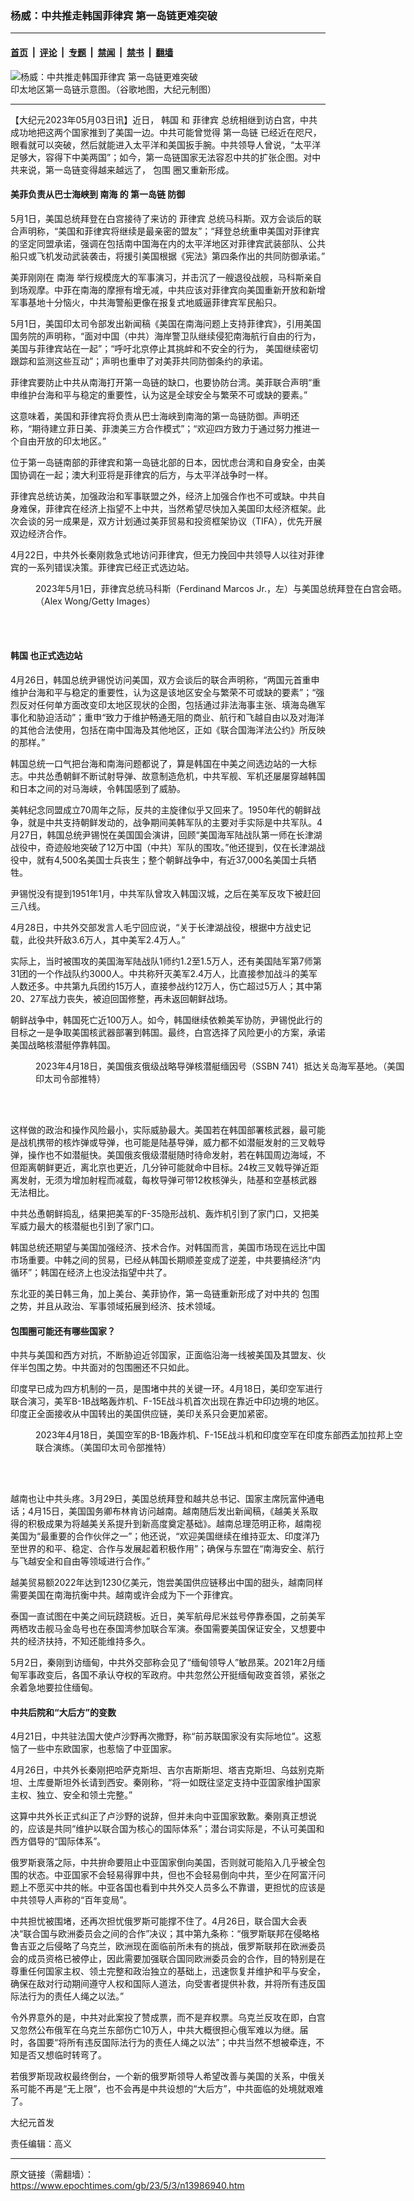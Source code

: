 ### 杨威：中共推走韩国菲律宾 第一岛链更难突破

---

#### [首页](../../../..?n13986940) &nbsp;|&nbsp; [评论](../../../../../epoch-comment?n13986940) &nbsp;|&nbsp; [专题](../../../../../epoch-special?n13986940) &nbsp;|&nbsp; [禁闻](../../../../../epoch-news?n13986940) &nbsp;|&nbsp; [禁书](../../../../../books?n13986940) &nbsp;|&nbsp; [翻墙](https://github.com/gfw-breaker/nogfw/blob/master/README.md?n13986940)


<div><img alt="杨威：中共推走韩国菲律宾 第一岛链更难突破" class="attachment-djy_600_400 size-djy_600_400 wp-post-image" src="https://i.epochtimes.com/assets/uploads/2023/05/id13986943-Ist-Islands-chain_20230502-600x400.jpg"/>
<div class="caption">
 印太地区第一岛链示意图。（谷歌地图，大纪元制图）
</div></div><hr/><div class="post_content" id="artbody" itemprop="articleBody">
 <!-- article content begin -->
 <p>
  【大纪元2023年05月03日讯】近日，
  <ok href="https://www.epochtimes.com/gb/tag/%E9%9F%A9%E5%9B%BD.html">
   韩国
  </ok>
  和
  <ok href="https://www.epochtimes.com/gb/tag/%E8%8F%B2%E5%BE%8B%E5%AE%BE.html">
   菲律宾
  </ok>
  总统相继到访白宫，中共成功地把这两个国家推到了美国一边。中共可能曾觉得
  <ok href="https://www.epochtimes.com/gb/tag/%E7%AC%AC%E4%B8%80%E5%B2%9B%E9%93%BE.html">
   第一岛链
  </ok>
  已经近在咫尺，眼看就可以突破，然后就能进入太平洋和美国扳手腕。中共领导人曾说，“太平洋足够大，容得下中美两国”；如今，第一岛链国家无法容忍中共的扩张企图。对中共来说，第一岛链变得越来越远了，
  <ok href="https://www.epochtimes.com/gb/tag/%E5%8C%85%E5%9B%B4.html">
   包围
  </ok>
  圈又重新形成。
 </p>
 <h4>
  美菲负责从巴士海峡到
  <ok href="https://www.epochtimes.com/gb/tag/%E5%8D%97%E6%B5%B7.html">
   南海
  </ok>
  的
  <ok href="https://www.epochtimes.com/gb/tag/%E7%AC%AC%E4%B8%80%E5%B2%9B%E9%93%BE.html">
   第一岛链
  </ok>
  防御
 </h4>
 <p>
  5月1日，美国总统拜登在白宫接待了来访的
  <ok href="https://www.epochtimes.com/gb/tag/%E8%8F%B2%E5%BE%8B%E5%AE%BE.html">
   菲律宾
  </ok>
  总统马科斯。双方会谈后的联合声明称，“美国和菲律宾将继续是最亲密的盟友”；“拜登总统重申美国对菲律宾的坚定同盟承诺，强调在包括南中国海在内的太平洋地区对菲律宾武装部队、公共船只或飞机发动武装袭击，将援引美国根据《宪法》第四条作出的共同防御承诺。”
 </p>
 <p>
  美菲刚刚在
  <ok href="https://www.epochtimes.com/gb/tag/%E5%8D%97%E6%B5%B7.html">
   南海
  </ok>
  举行规模庞大的军事演习，并击沉了一艘退役战舰，马科斯亲自到场观摩。中菲在南海的摩擦有增无减，中共应该对菲律宾向美国重新开放和新增军事基地十分恼火，中共海警船更像在报复式地威逼菲律宾军民船只。
 </p>
 <p>
  5月1日，美国印太司令部发出新闻稿《美国在南海问题上支持菲律宾》，引用美国国务院的声明称，“面对中国（中共）海岸警卫队继续侵犯南海航行自由的行为，美国与菲律宾站在一起”；“呼吁北京停止其挑衅和不安全的行为， 美国继续密切跟踪和监测这些互动”；声明也重申了对美菲共同防御条约的承诺。
 </p>
 <p>
  菲律宾要防止中共从南海打开第一岛链的缺口，也要协防台湾。美菲联合声明“重申维护台海和平与稳定的重要性，认为这是全球安全与繁荣不可或缺的要素。”
 </p>
 <p>
  这意味着，美国和菲律宾将负责从巴士海峡到南海的第一岛链防御。声明还称，“期待建立菲日美、菲澳美三方合作模式”；“欢迎四方致力于通过努力推进一个自由开放的印太地区。”
 </p>
 <p>
  位于第一岛链南部的菲律宾和第一岛链北部的日本，因忧虑台湾和自身安全，由美国协调在一起；澳大利亚将是菲律宾的后方，与太平洋战争时一样。
 </p>
 <p>
  菲律宾总统访美，加强政治和军事联盟之外，经济上加强合作也不可或缺。中共自身难保，菲律宾在经济上指望不上中共，当然希望尽快加入美国印太经济框架。此次会谈的另一成果是，双方计划通过美菲贸易和投资框架协议（TIFA），优先开展双边经济合作。
 </p>
 <p>
  4月22日，中共外长秦刚救急式地访问菲律宾，但无力挽回中共领导人以往对菲律宾的一系列错误决策。菲律宾已经正式选边站。
 </p>
 <figure aria-describedby="caption-attachment-13986944" class="wp-caption aligncenter" id="attachment_13986944" style="width: 600px">
  <ok href="https://i.epochtimes.com/assets/uploads/2023/05/id13986944-GettyImages-1486899753.jpg" target="_blank">
   <img alt="" class="size-large wp-image-13986944" src="https://i.epochtimes.com/assets/uploads/2023/05/id13986944-GettyImages-1486899753-600x400.jpg"/>
  </ok>
  <br/><figcaption class="wp-caption-text" id="caption-attachment-13986944">
   2023年5月1日，菲律宾总统马科斯（Ferdinand Marcos Jr.，左）与美国总统拜登在白宫会晤。（Alex Wong/Getty Images）
  </figcaption><br/>
 </figure><br/>
 <h4>
  <ok href="https://www.epochtimes.com/gb/tag/%E9%9F%A9%E5%9B%BD.html">
   韩国
  </ok>
  也正式选边站
 </h4>
 <p>
  4月26日，韩国总统尹锡悦访问美国，双方会谈后的联合声明称，“两国元首重申维护台海和平与稳定的重要性，认为这是该地区安全与繁荣不可或缺的要素”；“强烈反对任何单方面改变印太地区现状的企图，包括通过非法海事主张、填海岛礁军事化和胁迫活动”；重申“致力于维护畅通无阻的商业、航行和飞越自由以及对海洋的其他合法使用，包括在南中国海及其他地区，正如《联合国海洋法公约》所反映的那样。”
 </p>
 <p>
  韩国总统一口气把台海和南海问题都说了，算是韩国在中美之间选边站的一大标志。中共怂恿朝鲜不断试射导弹、故意制造危机，中共军舰、军机还屡屡穿越韩国和日本之间的对马海峡，令韩国感到了威胁。
 </p>
 <p>
  美韩纪念同盟成立70周年之际，反共的主旋律似乎又回来了。1950年代的朝鲜战争，就是中共支持朝鲜发动的，战争期间美韩军队的主要对手实际是中共军队。4月27日，韩国总统尹锡悦在美国国会演讲，回顾“美国海军陆战队第一师在长津湖战役中，奇迹般地突破了12万中国（中共）军队的围攻。”他还提到，仅在长津湖战役中，就有4,500名美国士兵丧生；整个朝鲜战争中，有近37,000名美国士兵牺牲。
 </p>
 <p>
  尹锡悦没有提到1951年1月，中共军队曾攻入韩国汉城，之后在美军反攻下被赶回三八线。
 </p>
 <p>
  4月28日，中共外交部发言人毛宁回应说，“关于长津湖战役，根据中方战史记载，此役共歼敌3.6万人，其中美军2.4万人。”
 </p>
 <p>
  实际上，当时被围攻的美国海军陆战队1师约1.2至1.5万人，还有美国陆军第7师第31团的一个作战队约3000人。中共称歼灭美军2.4万人，比直接参加战斗的美军人数还多。中共第九兵团约15万人，直接参战约12万人，伤亡超过5万人；其中第20、27军战力丧失，被迫回国修整，再未返回朝鲜战场。
 </p>
 <p>
  朝鲜战争中，韩国死亡近100万人。如今，韩国继续依赖美军协防，尹锡悦此行的目标之一是争取美国核武器部署到韩国。最终，白宫选择了风险更小的方案，承诺美国战略核潜艇停靠韩国。
 </p>
 <figure aria-describedby="caption-attachment-13986945" class="wp-caption aligncenter" id="attachment_13986945" style="width: 600px">
  <ok href="https://i.epochtimes.com/assets/uploads/2023/05/id13986945-FumZtL2aIAAAVuN.jpg" target="_blank">
   <img alt="" class="size-large wp-image-13986945" src="https://i.epochtimes.com/assets/uploads/2023/05/id13986945-FumZtL2aIAAAVuN-600x400.jpg"/>
  </ok>
  <br/><figcaption class="wp-caption-text" id="caption-attachment-13986945">
   2023年4月18日，美国俄亥俄级战略导弹核潜艇缅因号（SSBN 741）抵达关岛海军基地。（美国印太司令部推特）
  </figcaption><br/>
 </figure><br/>
 <p>
  这样做的政治和操作风险最小，实际威胁最大。美国若在韩国部署核武器，最可能是战机携带的核炸弹或导弹，也可能是陆基导弹，威力都不如潜艇发射的三叉戟导弹，操作也不如潜艇快。美国俄亥俄级潜艇随时待命发射，若在韩国周边海域，不但距离朝鲜更近，离北京也更近，几分钟可能就命中目标。24枚三叉戟导弹近距离发射，无须为增加射程而减载，每枚导弹可带12枚核弹头，陆基和空基核武器无法相比。
 </p>
 <p>
  中共怂恿朝鲜捣乱，结果把美军的F-35隐形战机、轰炸机引到了家门口，又把美军威力最大的核潜艇也引到了家门口。
 </p>
 <p>
  韩国总统还期望与美国加强经济、技术合作。对韩国而言，美国市场现在远比中国市场重要。中韩之间的贸易，已经从韩国长期顺差变成了逆差，中共要搞经济“内循环”；韩国在经济上也没法指望中共了。
 </p>
 <p>
  东北亚的美日韩三角，加上美台、美菲协作，第一岛链重新形成了对中共的
  <ok href="https://www.epochtimes.com/gb/tag/%E5%8C%85%E5%9B%B4.html">
   包围
  </ok>
  之势，并且从政治、军事领域拓展到经济、技术领域。
 </p>
 <h4>
  包围圈可能还有哪些国家？
 </h4>
 <p>
  中共与美国和西方对抗，不断胁迫近邻国家，正面临沿海一线被美国及其盟友、伙伴半包围之势。中共面对的包围圈还不只如此。
 </p>
 <p>
  印度早已成为四方机制的一员，是围堵中共的关键一环。4月18日，美印空军进行联合演习，美军B-1B战略轰炸机、F-15E战斗机首次出现在靠近中印边境的地区。印度正全面接收从中国转出的美国供应链，美印关系只会更加紧密。
 </p>
 <figure aria-describedby="caption-attachment-13986946" class="wp-caption aligncenter" id="attachment_13986946" style="width: 600px">
  <ok href="https://i.epochtimes.com/assets/uploads/2023/05/id13986946-Ft_uAbKagAEAqMk.jpg" target="_blank">
   <img alt="" class="size-large wp-image-13986946" src="https://i.epochtimes.com/assets/uploads/2023/05/id13986946-Ft_uAbKagAEAqMk-600x400.jpg"/>
  </ok>
  <br/><figcaption class="wp-caption-text" id="caption-attachment-13986946">
   2023年4月18日，美国空军的B-1B轰炸机、F-15E战斗机和印度空军在印度东部西孟加拉邦上空联合演练。（美国印太司令部推特）
  </figcaption><br/>
 </figure><br/>
 <p>
  越南也让中共头疼。3月29日，美国总统拜登和越共总书记、国家主席阮富仲通电话；4月15日，美国国务卿布林肯访问越南。越南随后发出新闻稿，《越美关系取得的积极成果为将越美关系提升到新高度奠定基础》。越南总理范明正称，越南视美国为“最重要的合作伙伴之一”；他还说，“欢迎美国继续在维持亚太、印度洋乃至世界的和平、稳定、合作与发展起着积极作用”；确保与东盟在“南海安全、航行与飞越安全和自由等领域进行合作。”
 </p>
 <p>
  越美贸易额2022年达到1230亿美元，饱尝美国供应链移出中国的甜头，越南同样需要美国在南海抗衡中共。越南或许会成为下一个菲律宾。
 </p>
 <p>
  泰国一直试图在中美之间玩跷跷板。近日，美军航母尼米兹号停靠泰国，之前美军两栖攻击舰马金岛号也在泰国湾参加联合军演。泰国需要美国保证安全，又想要中共的经济扶持，不知还能维持多久。
 </p>
 <p>
  5月2日，秦刚到访缅甸，中共外交部称会见了“缅甸领导人”敏昂莱。2021年2月缅甸军事政变后，各国不承认夺权的军政府。中共忽然公开挺缅甸政变首领，紧张之余着急地要拉住缅甸。
 </p>
 <h4>
  中共后院和“大后方”的变数
 </h4>
 <p>
  4月21日，中共驻法国大使卢沙野再次撒野，称“前苏联国家没有实际地位”。这惹恼了一些中东欧国家，也惹恼了中亚国家。
 </p>
 <p>
  4月26日，中共外长秦刚把哈萨克斯坦、吉尔吉斯斯坦、塔吉克斯坦、乌兹别克斯坦、土库曼斯坦外长请到西安。秦刚称，“将一如既往坚定支持中亚国家维护国家主权、独立、安全和领土完整。”
 </p>
 <p>
  这算中共外长正式纠正了卢沙野的说辞，但并未向中亚国家致歉。秦刚真正想说的，应该是共同“维护以联合国为核心的国际体系”；潜台词实际是，不认可美国和西方倡导的“国际体系”。
 </p>
 <p>
  俄罗斯衰落之际，中共拚命要阻止中亚国家倒向美国，否则就可能陷入几乎被全包围的状态。中亚国家不会轻易得罪中共，但也不会轻易倒向中共，至少在阿富汗问题上不愿买中共的帐。中亚各国也看到中共外交人员多么不靠谱，更担忧的应该是中共领导人声称的“百年变局”。
 </p>
 <p>
  中共担忧被围堵，还再次担忧俄罗斯可能撑不住了。4月26日，联合国大会表决“联合国与欧洲委员会之间的合作”决议；其中第九条称：“俄罗斯联邦在侵略格鲁吉亚之后侵略了乌克兰，欧洲现在面临前所未有的挑战，俄罗斯联邦在欧洲委员会的成员资格已被停止，因此需要加强联合国同欧洲委员会的合作，目的特别是在尊重任何国家主权、领土完整和政治独立的基础上，迅速恢复并维护和平与安全，确保在敌对行动期间遵守人权和国际人道法，向受害者提供补救，并将所有违反国际法行为的责任人绳之以法。”
 </p>
 <p>
  令外界意外的是，中共对此案投了赞成票，而不是弃权票。乌克兰反攻在即，白宫又忽然公布俄军在乌克兰东部伤亡10万人，中共大概很担心俄军难以为继。届时，各国要“将所有违反国际法行为的责任人绳之以法”；中共当然不想被牵连，不知是否又想临时转弯了。
 </p>
 <p>
  若俄罗斯现政权最终倒台，一个新的俄罗斯领导人希望改善与美国的关系，中俄关系可能不再是“无上限”，也不会再是中共设想的“大后方”，中共面临的处境就艰难了。
 </p>
 <p>
  大纪元首发
 </p>
 <p>
  责任编辑：高义
 </p>
 <!-- article content end -->
 <div id="below_article_ad">
 </div>
</div>


---

原文链接（需翻墙）：https://www.epochtimes.com/gb/23/5/3/n13986940.htm